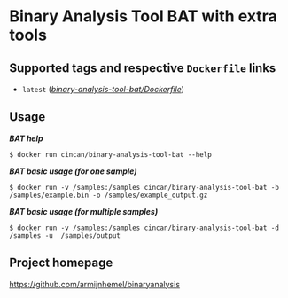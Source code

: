 # Binary Analysis Tool BAT with extra tools

## Supported tags and respective `Dockerfile` links

* `latest` 
([*binary-analysis-tool-bat/Dockerfile*](https://gitlab.com/CinCan/dockerfiles/blob/master/binary-analysis-tool-bat/Dockerfile))

## Usage

***BAT help***

`$ docker run cincan/binary-analysis-tool-bat --help`

***BAT basic usage (for one sample)***

`$ docker run -v /samples:/samples cincan/binary-analysis-tool-bat -b 
/samples/example.bin -o /samples/example_output.gz`

***BAT basic usage (for multiple samples)***

`$ docker run -v /samples:/samples cincan/binary-analysis-tool-bat -d /samples -u 
/samples/output`

## Project homepage

https://github.com/armijnhemel/binaryanalysis
